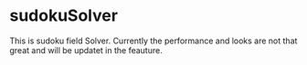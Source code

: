 # sudokuSolver
This is sudoku field Solver.
Currently the performance and looks are not that great and will be updatet in the feauture.
